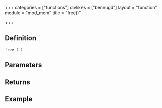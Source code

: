 +++
categories = ["functions"]
divlikes = ["bennugd"]
layout = "function"
module = "mod_mem"
title = "free()"

+++

## Definition

    free ( )

## Parameters

## Returns

## Example
